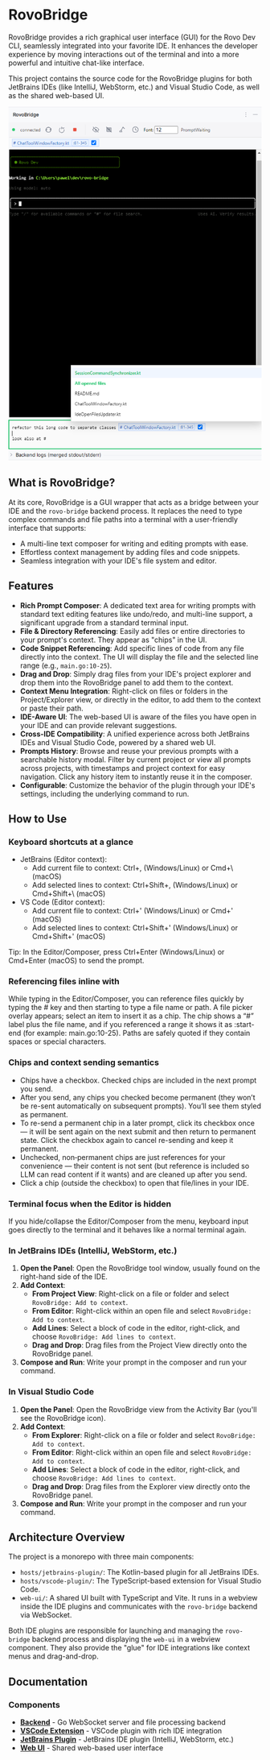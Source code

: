 # RovoBridge

RovoBridge provides a rich graphical user interface (GUI) for the Rovo Dev CLI, seamlessly integrated into your favorite IDE. It enhances the developer experience by moving interactions out of the terminal and into a more powerful and intuitive chat-like interface.

This project contains the source code for the RovoBridge plugins for both JetBrains IDEs (like IntelliJ, WebStorm, etc.) and Visual Studio Code, as well as the shared web-based UI.

![RovoBridge](rovobridge.png)

## What is RovoBridge?

At its core, RovoBridge is a GUI wrapper that acts as a bridge between your IDE and the `rovo-bridge` backend process. It replaces the need to type complex commands and file paths into a terminal with a user-friendly interface that supports:

*   A multi-line text composer for writing and editing prompts with ease.
*   Effortless context management by adding files and code snippets.
*   Seamless integration with your IDE's file system and editor.

## Features
-   **Rich Prompt Composer**: A dedicated text area for writing prompts with standard text editing features like undo/redo, and multi-line support, a significant upgrade from a standard terminal input.
-   **File & Directory Referencing**: Easily add files or entire directories to your prompt's context. They appear as "chips" in the UI.
-   **Code Snippet Referencing**: Add specific lines of code from any file directly into the context. The UI will display the file and the selected line range (e.g., `main.go:10-25`).
-   **Drag and Drop**: Simply drag files from your IDE's project explorer and drop them into the RovoBridge panel to add them to the context.
-   **Context Menu Integration**: Right-click on files or folders in the Project/Explorer view, or directly in the editor, to add them to the context or paste their path.
-   **IDE-Aware UI**: The web-based UI is aware of the files you have open in your IDE and can provide relevant suggestions.
-   **Cross-IDE Compatibility**: A unified experience across both JetBrains IDEs and Visual Studio Code, powered by a shared web UI.
-   **Prompts History**: Browse and reuse your previous prompts with a searchable history modal. Filter by current project or view all prompts across projects, with timestamps and project context for easy navigation. Click any history item to instantly reuse it in the composer.
-   **Configurable**: Customize the behavior of the plugin through your IDE's settings, including the underlying command to run.

## How to Use

### Keyboard shortcuts at a glance
- JetBrains (Editor context):
  - Add current file to context: Ctrl+, (Windows/Linux) or Cmd+\ (macOS)
  - Add selected lines to context: Ctrl+Shift+, (Windows/Linux) or Cmd+Shift+\ (macOS)
- VS Code (Editor context):
  - Add current file to context: Ctrl+' (Windows/Linux) or Cmd+' (macOS)
  - Add selected lines to context: Ctrl+Shift+' (Windows/Linux) or Cmd+Shift+' (macOS)

Tip: In the Editor/Composer, press Ctrl+Enter (Windows/Linux) or Cmd+Enter (macOS) to send the prompt.

### Referencing files inline with #

While typing in the Editor/Composer, you can reference files quickly by typing the # key and then starting to type a file name or path. A file picker overlay appears; select an item to insert it as a chip. The chip shows a “#” label plus the file name, and if you referenced a range it shows it as :start-end (for example: main.go:10-25). Paths are safely quoted if they contain spaces or special characters.

### Chips and context sending semantics

- Chips have a checkbox. Checked chips are included in the next prompt you send.
- After you send, any chips you checked become permanent (they won’t be re-sent automatically on subsequent prompts). You’ll see them styled as permanent.
- To re-send a permanent chip in a later prompt, click its checkbox once — it will be sent again on the next submit and then return to permanent state. Click the checkbox again to cancel re-sending and keep it permanent.
- Unchecked, non‑permanent chips are just references for your convenience — their content is not sent (but reference is included so LLM can read content if it wants) and are cleaned up after you send.
- Click a chip (outside the checkbox) to open that file/lines in your IDE.

### Terminal focus when the Editor is hidden

If you hide/collapse the Editor/Composer from the menu, keyboard input goes directly to the terminal and it behaves like a normal terminal again.


### In JetBrains IDEs (IntelliJ, WebStorm, etc.)

1.  **Open the Panel**: Open the RovoBridge tool window, usually found on the right-hand side of the IDE.
2.  **Add Context**:
    *   **From Project View**: Right-click on a file or folder and select `RovoBridge: Add to context`.
    *   **From Editor**: Right-click within an open file and select `RovoBridge: Add to context`.
    *   **Add Lines**: Select a block of code in the editor, right-click, and choose `RovoBridge: Add lines to context`.
    *   **Drag and Drop**: Drag files from the Project View directly onto the RovoBridge panel.
3.  **Compose and Run**: Write your prompt in the composer and run your command.

### In Visual Studio Code

1.  **Open the Panel**: Open the RovoBridge view from the Activity Bar (you'll see the RovoBridge icon).
2.  **Add Context**:
    *   **From Explorer**: Right-click on a file or folder and select `RovoBridge: Add to context`.
    *   **From Editor**: Right-click within an open file and select `RovoBridge: Add to context`.
    *   **Add Lines**: Select a block of code in the editor, right-click, and choose `RovoBridge: Add lines to context`.
    *   **Drag and Drop**: Drag files from the Explorer view directly onto the RovoBridge panel.
3.  **Compose and Run**: Write your prompt in the composer and run your command.

## Architecture Overview

The project is a monorepo with three main components:

-   `hosts/jetbrains-plugin/`: The Kotlin-based plugin for all JetBrains IDEs.
-   `hosts/vscode-plugin/`: The TypeScript-based extension for Visual Studio Code.
-   `web-ui/`: A shared UI built with TypeScript and Vite. It runs in a webview inside the IDE plugins and communicates with the `rovo-bridge` backend via WebSocket.

Both IDE plugins are responsible for launching and managing the `rovo-bridge` backend process and displaying the `web-ui` in a webview component. They also provide the "glue" for IDE integrations like context menus and drag-and-drop.

## Documentation

### Components
- [**Backend**](backend/README.md) - Go WebSocket server and file processing backend
- [**VSCode Extension**](hosts/vscode-plugin/README.md) - VSCode plugin with rich IDE integration
- [**JetBrains Plugin**](hosts/jetbrains-plugin/README.md) - JetBrains IDE plugin (IntelliJ, WebStorm, etc.)
- [**Web UI**](web-ui/README.md) - Shared web-based user interface
